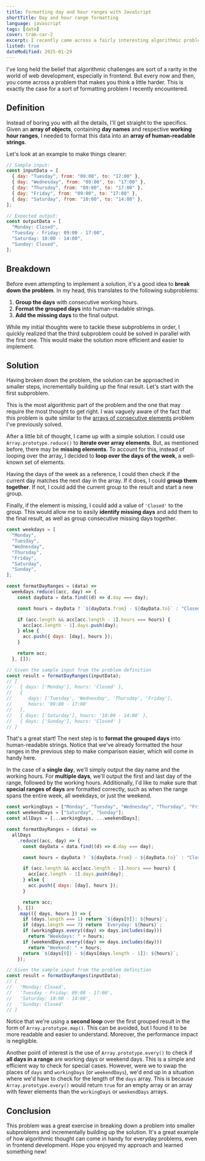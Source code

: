 ```yaml
---
title: Formatting day and hour ranges with JavaScript
shortTitle: Day and hour range formatting
language: javascript
tags: [date]
cover: tram-car-2
excerpt: I recently came across a fairly interesting algorithmic problem when formatting day and hour ranges. Here's my take on the solution.
listed: true
dateModified: 2025-01-29
---
```


I've long held the belief that algorithmic challenges are sort of a rarity in the world of web development, especially in frontend. But every now and then, you come across a problem that makes you think a little harder. This is exactly the case for a sort of formatting problem I recently encountered.

## Definition

Instead of boring you with all the details, I'll get straight to the specifics. Given an **array of objects**, containing **day names** and respective **working hour ranges**, I needed to format this data into an **array of human-readable strings**.

Let's look at an example to make things clearer:

```js
// Sample input:
const inputData = [
  { day: "Tuesday", from: "09:00", to: "17:00" },
  { day: "Wednesday", from: "09:00", to: "17:00" },
  { day: "Thursday", from: "09:00", to: "17:00" },
  { day: "Friday", from: "09:00", to: "17:00" },
  { day: "Saturday", from: "10:00", to: "14:00" },
];

// Expected output:
const outputData = [
  "Monday: Closed",
  "Tuesday - Friday: 09:00 - 17:00",
  "Saturday: 10:00 - 14:00",
  "Sunday: Closed",
];
```

## Breakdown

Before even attempting to implement a solution, it's a good idea to **break down the problem**. In my head, this translates to the following subproblems:

1. **Group the days** with consecutive working hours.
2. **Format the grouped days** into human-readable strings.
3. **Add the missing days** to the final output.

While my initial thoughts were to tackle these subproblems in order, I quickly realized that the third subproblem could be solved in parallel with the first one. This would make the solution more efficient and easier to implement.

## Solution

Having broken down the problem, the solution can be approached in smaller steps, incrementally building up the final result. Let's start with the first subproblem.

This is the most algorithmic part of the problem and the one that may require the most thought to get right. I was vaguely aware of the fact that this problem is quite similar to the [arrays of consecutive elements](/js/s/arrays-of-consecutive-elements) problem I've previously solved.

After a little bit of thought, I came up with a simple solution. I could use `Array.prototype.reduce()` to **iterate over array elements**. But, as mentioned before, there may be **missing elements**. To account for this, instead of looping over the array, I decided to **loop over the days of the week**, a well-known set of elements.

Having the days of the week as a reference, I could then check if the current day matches the next day in the array. If it does, I could **group them together**. If not, I could add the current group to the result and start a new group.

Finally, if the element is missing, I could add a value of `'Closed'` to the group. This would allow me to easily **identify missing days** and add them to the final result, as well as group consecutive missing days together.

```js
const weekdays = [
  "Monday",
  "Tuesday",
  "Wednesday",
  "Thursday",
  "Friday",
  "Saturday",
  "Sunday",
];

const formatDayRanges = (data) =>
  weekdays.reduce((acc, day) => {
    const dayData = data.find((d) => d.day === day);

    const hours = dayData ? `${dayData.from} - ${dayData.to}` : "Closed";

    if (acc.length && acc[acc.length - 1].hours === hours) {
      acc[acc.length - 1].days.push(day);
    } else {
      acc.push({ days: [day], hours });
    }

    return acc;
  }, []);

// Given the sample input from the problem definition
const result = formatDayRanges(inputData);
// [
//   { days: ['Monday'], hours: 'Closed' },
//   {
//      days: ['Tuesday', 'Wednesday', 'Thursday', 'Friday'],
//      hours: '09:00 - 17:00'
//   },
//   { days: ['Saturday'], hours: '10:00 - 14:00' },
//   { days: ['Sunday'], hours: 'Closed' }
// ]
```

That's a great start! The next step is to **format the grouped days** into human-readable strings. Notice that we've already formatted the hour ranges in the previous step to make comparison easier, which will come in handy here.

In the case of a **single day**, we'll simply output the day name and the working hours. For **multiple days**, we'll output the first and last day of the range, followed by the working hours. Additionally, I'd like to make sure that **special ranges of days** are formatted correctly, such as when the range spans the entire week, all weekdays, or just the weekend.

```js {20-28}
const workingDays = ["Monday", "Tuesday", "Wednesday", "Thursday", "Friday"];
const weekendDays = ["Saturday", "Sunday"];
const allDays = [...workingDays, ...weekendDays];

const formatDayRanges = (data) =>
  allDays
    .reduce((acc, day) => {
      const dayData = data.find((d) => d.day === day);

      const hours = dayData ? `${dayData.from} - ${dayData.to}` : "Closed";

      if (acc.length && acc[acc.length - 1].hours === hours) {
        acc[acc.length - 1].days.push(day);
      } else {
        acc.push({ days: [day], hours });
      }

      return acc;
    }, [])
    .map(({ days, hours }) => {
      if (days.length === 1) return `${days[0]}: ${hours}`;
      if (days.length === 7) return `Everyday: ${hours}`;
      if (workingDays.every((day) => days.includes(day)))
        return "Weekdays: " + hours;
      if (weekendDays.every((day) => days.includes(day)))
        return "Weekend: " + hours;
      return `${days[0]} - ${days[days.length - 1]}: ${hours}`;
    });

// Given the sample input from the problem definition
const result = formatDayRanges(inputData);
// [
//   'Monday: Closed',
//   'Tuesday - Friday: 09:00 - 17:00',
//   'Saturday: 10:00 - 14:00',
//   'Sunday: Closed'
// ]
```

Notice that we're using a **second loop** over the first grouped result in the form of `Array.prototype.map()`. This can be avoided, but I found it to be more readable and easier to understand. Moreover, the performance impact is negligible.

Another point of interest is the use of `Array.prototype.every()` to check if **all days in a range** are working days or weekend days. This is a simple and efficient way to check for special cases. However, were we to swap the places of `days` and `workingDays` (or `weekendDays`), we'd end up in a situation where we'd have to check for the length of the `days` array. This is because `Array.prototype.every()` would return `true` for an empty array or an array with fewer elements than the `workingDays` or `weekendDays` arrays.

## Conclusion

This problem was a great exercise in breaking down a problem into smaller subproblems and incrementally building up the solution. It's a great example of how algorithmic thought can come in handy for everyday problems, even in frontend development. Hope you enjoyed my approach and learned something new!
